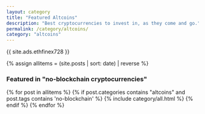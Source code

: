 ```yaml
---
layout: category
title: "Featured Altcoins"
description: "Best cryptocurrencies to invest in, as they come and go."
permalink: /category/altcoins/
category: "altcoins"
---
```


{{ site.ads.ethfinex728 }}

{% assign allitems = (site.posts | sort: date) | reverse %}

<h3 class="cat-post clear"><strong>Featured in "no-blockchain cryptocurrencies"</strong></h3>

{% for post in allitems  %}
{% if post.categories contains "altcoins" and post.tags contains 'no-blockchain' %}
{% include category/all.html %}
{% endif %}
{% endfor %}
